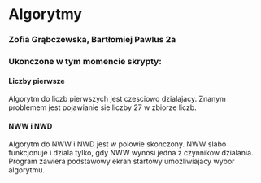 # Algorytmy
### Zofia Grąbczewska, Bartłomiej Pawlus 2a

### Ukonczone w tym momencie skrypty:
#### Liczby pierwsze
Algorytm do liczb pierwszych jest czesciowo dzialajacy. Znanym problemem jest pojawianie sie liczby 27 w zbiorze liczb. 

#### NWW i NWD
Algorytm do NWW i NWD jest w polowie skonczony. NWW slabo funkcjonuje i dziala tylko, gdy NWW wynosi jedna z czynnikow dzialania. Program zawiera podstawowy ekran startowy umozliwiajacy wybor algorytmu. 
